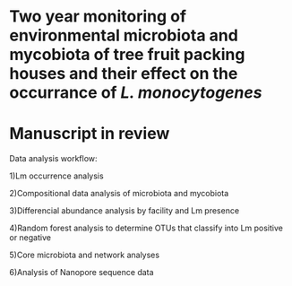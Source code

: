 # Two year monitoring of environmental microbiota and mycobiota of tree fruit packing houses and their effect on the occurrance of <i>L. monocytogenes</i>
# Manuscript in review

Data analysis workflow: 

1)Lm occurrence analysis 

2)Compositional data analysis of microbiota and mycobiota

3)Differencial abundance analysis by facility and Lm presence

4)Random forest analysis to determine OTUs that classify into Lm positive or negative

5)Core microbiota and network analyses

6)Analysis of Nanopore sequence data
